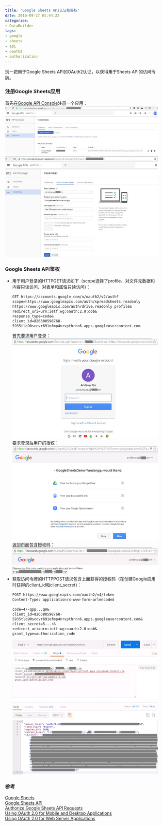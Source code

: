 ```yaml
---
title: 'Google Sheets API认证和鉴权'
date: 2016-09-27 05:44:22
categories: 
- DataBuilder
tags: 
- google
- sheets
- api
- oauth2
- authorization
---
```

玩一把用于Google Sheets API的OAuth2认证，以获得用于Sheets API的访问令牌。

### 注册Google Sheets应用

首先在[Google API Console](https://console.developers.google.com/)注册一个应用：
![Google Sheets API认证和鉴权](/images/2016/9/0026uWfMzy75Irl45GHbb.jpg)![Google Sheets API认证和鉴权](/images/2016/9/0026uWfMzy75IrlBfUS4a.jpg)
### Google Sheets API鉴权

- 用于用户登录的HTTPGET请求如下（scope选择了profile、对文件元数据和内容只读访问、对表单和属性只读访问）：
  ```
  GET https://accounts.google.com/o/oauth2/v2/auth?
  scope=https://www.googleapis.com/auth/spreadsheets.readonly https://www.googleapis.com/auth/drive.readonly profile&
  redirect_uri=urn:ietf:wg:oauth:2.0:oob&
  response_type=code&
  client_id=826380598768-5935tlo90sccvr691ofmp4nrvpthrnn6.apps.googleusercontent.com
  ```
  首先要求用户登录：![Google Sheets API认证和鉴权](/images/2016/9/0026uWfMzy75Irc6eVWf0.jpg)要求登录后用户的授权：![Google Sheets API认证和鉴权](/images/2016/9/0026uWfMzy75IrchpgWd6.jpg)返回页面包含授权码：![Google Sheets API认证和鉴权](/images/2016/9/0026uWfMzy75IrcpBpCe0.jpg)
- 获取访问令牌的HTTPPOST请求包含上面获得的授权码（在创建Google应用时获得的client_id和client_secret）：
  ```
  POST https://www.googleapis.com/oauth2/v4/token
  Content-Type: application/x-www-form-urlencoded

  code=4/-qpp...qA&
  client_id=826380598768-5935tlo90sccvr691ofmp4nrvpthrnn6.apps.googleusercontent.com&
  client_secret=5...r&
  redirect_uri=urn:ietf:wg:oauth:2.0:oob&
  grant_type=authorization_code
  ```
  ![Google Sheets API认证和鉴权](/images/2016/9/0026uWfMzy75IrczJmDf7.jpg)

### 参考

[Google Sheets](https://docs.google.com/spreadsheets/)    
[Google Sheets API](https://developers.google.com/sheets/)    
[Authorize Google Sheets API Requests](https://developers.google.com/sheets/guides/authorizing)    
[Using OAuth 2.0 for Mobile and Desktop Applications](https://developers.google.com/identity/protocols/OAuth2InstalledApp)    
[Using OAuth 2.0 for Web Server Applications](https://developers.google.com/identity/protocols/OAuth2WebServer)    